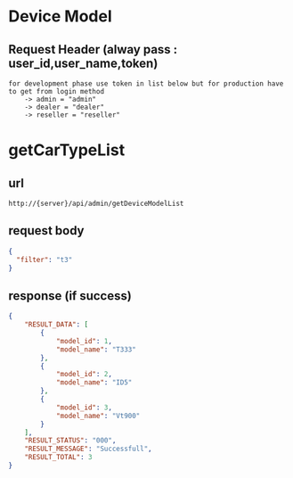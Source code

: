 # Device Model

## Request Header (alway pass : user_id,user_name,token)
    for development phase use token in list below but for production have to get from login method
        -> admin = "admin"
        -> dealer = "dealer"
        -> reseller = "reseller"

# getCarTypeList

## url
    http://{server}/api/admin/getDeviceModelList

## request body
```json
{
  "filter": "t3"
}
```

## response (if success)

```json
{
    "RESULT_DATA": [
        {
            "model_id": 1,
            "model_name": "T333"
        },
        {
            "model_id": 2,
            "model_name": "ID5"
        },
        {
            "model_id": 3,
            "model_name": "Vt900"
        }
    ],
    "RESULT_STATUS": "000",
    "RESULT_MESSAGE": "Successfull",
    "RESULT_TOTAL": 3
}
```
